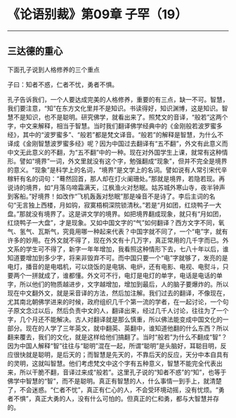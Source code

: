 # 《论语别裁》第09章 子罕（19）

------

## 三达德的重心

下面孔子说到人格修养的三个重点

子曰：知者不惑，仁者不忧，勇者不惧。

孔子告诉我们，一个人要达成完美的人格修养，重要的有三点，缺一不可。智慧，我们要注意，“知”在东方文化里并不是知识。书读得好，知识渊博，这是知识。智慧不是知识，也不是聪明。研究佛学，就看出来了。照梵文的音译，“般若”这两个字，中文来解释，相当于智慧。当时我们翻译佛学经典中的《金刚般若波罗蜜多经》，其中的“波罗蜜多”、“般若”都是梵文译音。“般若”的解释是智慧，为什么不译成《金刚智慧波罗蜜多经》呢？因为中国过去翻译有“五不翻”，外文有此意义而中文无此意义的不翻，为“五不翻”中的一种。现在对外国学生上课，就常有这种情形。譬如“境界”一词，外文里就没有这个字，勉强翻成“现象”，但并不完全是境界的意义。“现象”是科学上的名词，“境界”是文学上的名词。譬如说有人常引宋代辛稼轩有名的词句：“蓦然回首，那人却在灯火阑珊处。”那就是境界，若隐若现。再说诗的境界，如“月落乌啼霜满天，江枫渔火对愁眠。姑苏城外寒山寺，夜半钟声到客船。”好境界！如改作“飞机轰轰对愁眠”那是噪音不是诗了。李后主词的名句“无言独上西楼，月如钩，寂寞梧桐深院锁清秋。”若是“月如团，红烧鸭子一大盘。”那就没有境界了。这是讲文学的境界。如把境界翻成现象，就只有“月如团，红烧鸭子一大盘”，才是现象。又如中国文字的“气”如何翻译？西方文字不同，氧气、氢气、瓦斯气，究竟用哪一种起来代表？中国字就不同了，一个“电”字，就有许多的妙用。在外文就不得了，现在外文有十几万字，真正常用的几千字而已。外文系的学生可不得了，新字一年年增加，我看照这种情形下去，七八十年以后，谁知道要增加到多少字，将来非毁弃不可。而中国只要一个“电”字就够了，发亮的是电灯，播音的是电唱机，可以烧饭的是电锅、电炉，还有电影、电视、电熨斗，只要两个一拼就成了，谁都懂。外文可不行，电灯是电灯的单字，电话是电话的单字，所以他们的物质越进步，文字越增加，增加到最后，人的脑子要爆炸的。所以现在中文翻外文，就是采音译的方法，然后加注解。我们过去的翻译，不像现在，尤其南北朝佛学进来的时候，政府组织几千个第一流的学者，在一起讨论，一个句子原文念过以后，然后负责中文的人，翻译出来，经过几千人讨论，往往为了一个字，几个月还不能解决。古人对翻译就是那么慎重，所以佛法能变成中国文化的一部分。现在的人学了三年英文，就中翻英、英翻中，谁知道他翻的什么东西？所以翻来覆去，我们的文化，就是这样给他们搞翻了。当时“般若”为什么不翻成“智”？因为中国人解释“智”往往与“聪明”混在一起，所谓“聪明”是头脑好，耳聪目明，反应很快就是聪明，是后天的；而智慧是先天的，不靠后天的反应，天分中本自具有的灵明，这就叫智慧。他们考虑梵文中这个字有五种意义，智慧不能完全代表出来，所以干脆不翻，音译过来成“般若”。这里孔子说的“知者不惑”的“知”，也等于佛学中智慧的“智”，而不是聪明。真正有智慧的人，什么事情一到手上，就清楚了，不会迷惑。“仁者不忧”，真正有仁心的人，不会受环境动摇，没有忧烦。“勇者不惧”，真正大勇的人，没有什么可怕的。但真正的仁和勇，都与大智慧并存的。

